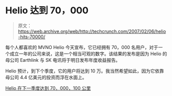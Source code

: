 # Helio 达到 70，000

> 原文：<https://web.archive.org/web/http://techcrunch.com/2007/02/06/helio-hits-70000/>

每个人都喜欢的 MVNO Helio 今天宣布，它已经拥有 70，000 名用户，对于一个成立一年的公司来说，这是一个相当可观的数字。该结果的发布是因为 Helio 的母公司 Earthlink 与 SK 电讯将于明日发布年度收益报告。

Helio 预计，到下个季度，它的用户将达到 10 万。我当然希望如此，因为它依靠母公司 4.4 亿美元的投资而浮在水面上。

[Helio 在下一季度达到 70，000，100 公里](https://web.archive.org/web/20210226105212/http://gigaom.com/2007/02/06/helio-subscriber-numbers/)